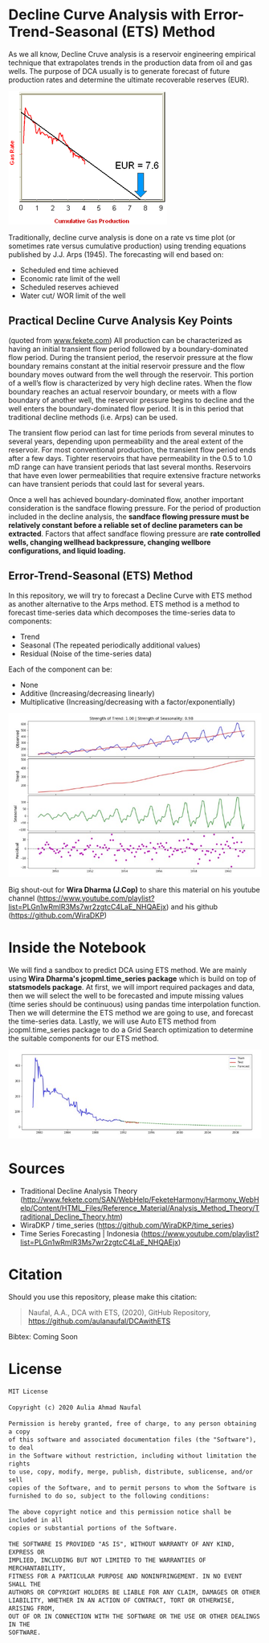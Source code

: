 # Decline Curve Analysis with Error-Trend-Seasonal (ETS) Method

As we all know, Decline Cruve analysis is a reservoir engineering empirical technique that extrapolates trends in the production data from oil and gas wells. The purpose of DCA usually is to generate forecast of future production rates and determine the ultimate recoverable reserves (EUR). 

![alt text](https://github.com/aulanaufal/DCAwithETS/blob/master/DCA_Pic.png?raw=true)

Traditionally, decline curve analysis is done on a rate vs time plot (or sometimes rate versus cumulative production) using trending equations published by J.J. Arps (1945). The forecasting will end based on:
* Scheduled end time achieved
* Economic rate limit of the well
* Scheduled reserves achieved
* Water cut/ WOR limit of the well

## Practical Decline Curve Analysis Key Points 
(quoted from www.fekete.com)
All production can be characterized as having an initial transient flow period followed by a boundary-dominated flow period. During the transient period, the reservoir pressure at the flow boundary remains constant at the initial reservoir pressure and the flow boundary moves outward from the well through the reservoir. This portion of a well’s flow is characterized by very high decline rates. When the flow boundary reaches an actual reservoir boundary, or meets with a flow boundary of another well, the reservoir pressure begins to decline and the well enters the boundary-dominated flow period. It is in this period that traditional decline methods (i.e. Arps) can be used.

The transient flow period can last for time periods from several minutes to several years, depending upon permeability and the areal extent of the reservoir. For most conventional production, the transient flow period ends after a few days. Tighter reservoirs that have permeability in the 0.5 to 1.0 mD range can have transient periods that last several months. Reservoirs that have even lower permeabilities that require extensive fracture networks can have transient periods that could last for several years.

Once a well has achieved boundary-dominated flow, another important consideration is the sandface flowing pressure. For the period of production included in the decline analysis, the **sandface flowing pressure must be relatively constant before a reliable set of decline parameters can be extracted**. Factors that affect sandface flowing pressure are **rate controlled wells, changing wellhead backpressure, changing wellbore configurations, and liquid loading.**

## Error-Trend-Seasonal (ETS) Method
In this repository, we will try to forecast a Decline Curve with ETS method as another alternative to the Arps method. ETS method is a method to forecast time-series data which decomposes the time-series data to components:
* Trend
* Seasonal (The repeated periodically additional values)
* Residual (Noise of the time-series data)

Each of the component can be:
* None 
* Additive (Increasing/decreasing linearly)
* Multiplicative (Increasing/decreasing with a factor/exponentially)

![alt text](https://github.com/aulanaufal/DCAwithETS/blob/master/Decomposition.jpg?raw=true)

Big shout-out for **Wira Dharma (J.Cop)** to share this material on his youtube channel (https://www.youtube.com/playlist?list=PLGn1wRmlR3Ms7wr2zgtcC4LaE_NHQAEjx) and his github (https://github.com/WiraDKP)

# Inside the Notebook
We will find a sandbox to predict DCA using ETS method. We are mainly using **Wira Dharma's jcopml.time_series package** which is build on top of **statsmodels package**. At first, we will import required packages and data, then we will select the well to be forecasted and impute missing values (time series should be continuous) using pandas time interpolation function. Then we will determine the ETS method we are going to use, and forecast the time-series data. Lastly, we will use Auto ETS method from jcopml.time_series package to do a Grid Search optimization to determine the suitable components for our ETS method.

![alt text](https://github.com/aulanaufal/DCAwithETS/blob/master/DCA_Forecast.jpg?raw=true)

# Sources
* Traditional Decline Analysis Theory (http://www.fekete.com/SAN/WebHelp/FeketeHarmony/Harmony_WebHelp/Content/HTML_Files/Reference_Material/Analysis_Method_Theory/Traditional_Decline_Theory.htm)
* WiraDKP / time_series (https://github.com/WiraDKP/time_series)
* Time Series Forecasting | Indonesia (https://www.youtube.com/playlist?list=PLGn1wRmlR3Ms7wr2zgtcC4LaE_NHQAEjx)

# Citation

Should you use this repository, please make this citation:

> Naufal, A.A., DCA with ETS, (2020), GitHub Repository, https://github.com/aulanaufal/DCAwithETS

Bibtex: Coming Soon

# License 

```
MIT License

Copyright (c) 2020 Aulia Ahmad Naufal

Permission is hereby granted, free of charge, to any person obtaining a copy
of this software and associated documentation files (the "Software"), to deal
in the Software without restriction, including without limitation the rights
to use, copy, modify, merge, publish, distribute, sublicense, and/or sell
copies of the Software, and to permit persons to whom the Software is
furnished to do so, subject to the following conditions:

The above copyright notice and this permission notice shall be included in all
copies or substantial portions of the Software.

THE SOFTWARE IS PROVIDED "AS IS", WITHOUT WARRANTY OF ANY KIND, EXPRESS OR
IMPLIED, INCLUDING BUT NOT LIMITED TO THE WARRANTIES OF MERCHANTABILITY,
FITNESS FOR A PARTICULAR PURPOSE AND NONINFRINGEMENT. IN NO EVENT SHALL THE
AUTHORS OR COPYRIGHT HOLDERS BE LIABLE FOR ANY CLAIM, DAMAGES OR OTHER
LIABILITY, WHETHER IN AN ACTION OF CONTRACT, TORT OR OTHERWISE, ARISING FROM,
OUT OF OR IN CONNECTION WITH THE SOFTWARE OR THE USE OR OTHER DEALINGS IN THE
SOFTWARE.
```






